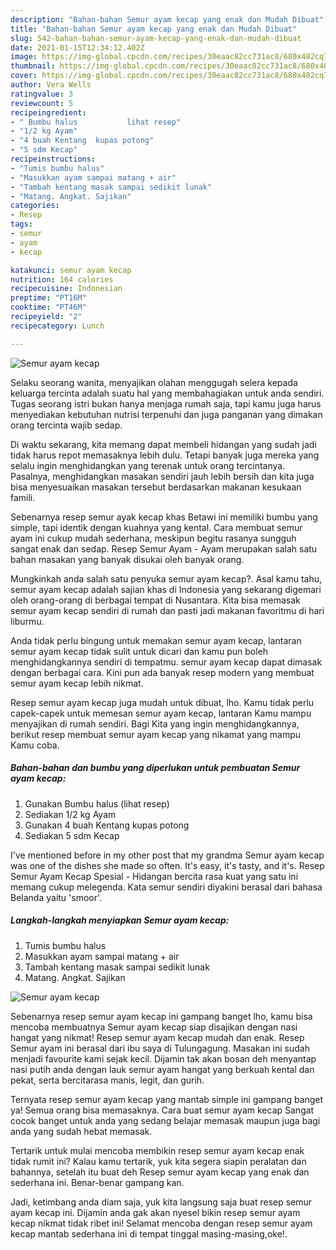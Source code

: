 ```yaml
---
description: "Bahan-bahan Semur ayam kecap yang enak dan Mudah Dibuat"
title: "Bahan-bahan Semur ayam kecap yang enak dan Mudah Dibuat"
slug: 542-bahan-bahan-semur-ayam-kecap-yang-enak-dan-mudah-dibuat
date: 2021-01-15T12:34:12.402Z
image: https://img-global.cpcdn.com/recipes/30eaac82cc731ac8/680x482cq70/semur-ayam-kecap-foto-resep-utama.jpg
thumbnail: https://img-global.cpcdn.com/recipes/30eaac82cc731ac8/680x482cq70/semur-ayam-kecap-foto-resep-utama.jpg
cover: https://img-global.cpcdn.com/recipes/30eaac82cc731ac8/680x482cq70/semur-ayam-kecap-foto-resep-utama.jpg
author: Vera Wells
ratingvalue: 3
reviewcount: 5
recipeingredient:
- " Bumbu halus           lihat resep"
- "1/2 kg Ayam"
- "4 buah Kentang  kupas potong"
- "5 sdm Kecap"
recipeinstructions:
- "Tumis bumbu halus"
- "Masukkan ayam sampai matang + air"
- "Tambah kentang masak sampai sedikit lunak"
- "Matang. Angkat. Sajikan"
categories:
- Resep
tags:
- semur
- ayam
- kecap

katakunci: semur ayam kecap 
nutrition: 164 calories
recipecuisine: Indonesian
preptime: "PT16M"
cooktime: "PT46M"
recipeyield: "2"
recipecategory: Lunch

---
```



![Semur ayam kecap](https://img-global.cpcdn.com/recipes/30eaac82cc731ac8/680x482cq70/semur-ayam-kecap-foto-resep-utama.jpg)

Selaku seorang wanita, menyajikan olahan menggugah selera kepada keluarga tercinta adalah suatu hal yang membahagiakan untuk anda sendiri. Tugas seorang istri bukan hanya menjaga rumah saja, tapi kamu juga harus menyediakan kebutuhan nutrisi terpenuhi dan juga panganan yang dimakan orang tercinta wajib sedap.

Di waktu  sekarang, kita memang dapat membeli hidangan yang sudah jadi tidak harus repot memasaknya lebih dulu. Tetapi banyak juga mereka yang selalu ingin menghidangkan yang terenak untuk orang tercintanya. Pasalnya, menghidangkan masakan sendiri jauh lebih bersih dan kita juga bisa menyesuaikan masakan tersebut berdasarkan makanan kesukaan famili. 

Sebenarnya resep semur ayak kecap khas Betawi ini memiliki bumbu yang simple, tapi identik dengan kuahnya yang kental. Cara membuat semur ayam ini cukup mudah sederhana, meskipun begitu rasanya sungguh sangat enak dan sedap. Resep Semur Ayam - Ayam merupakan salah satu bahan masakan yang banyak disukai oleh banyak orang.

Mungkinkah anda salah satu penyuka semur ayam kecap?. Asal kamu tahu, semur ayam kecap adalah sajian khas di Indonesia yang sekarang digemari oleh orang-orang di berbagai tempat di Nusantara. Kita bisa memasak semur ayam kecap sendiri di rumah dan pasti jadi makanan favoritmu di hari liburmu.

Anda tidak perlu bingung untuk memakan semur ayam kecap, lantaran semur ayam kecap tidak sulit untuk dicari dan kamu pun boleh menghidangkannya sendiri di tempatmu. semur ayam kecap dapat dimasak dengan berbagai cara. Kini pun ada banyak resep modern yang membuat semur ayam kecap lebih nikmat.

Resep semur ayam kecap juga mudah untuk dibuat, lho. Kamu tidak perlu capek-capek untuk memesan semur ayam kecap, lantaran Kamu mampu menyajikan di rumah sendiri. Bagi Kita yang ingin menghidangkannya, berikut resep membuat semur ayam kecap yang nikamat yang mampu Kamu coba.

<!--inarticleads1-->

##### Bahan-bahan dan bumbu yang diperlukan untuk pembuatan Semur ayam kecap:

1. Gunakan  Bumbu halus           (lihat resep)
1. Sediakan 1/2 kg Ayam
1. Gunakan 4 buah Kentang  kupas potong
1. Sediakan 5 sdm Kecap


I&#39;ve mentioned before in my other post that my grandma Semur ayam kecap was one of the dishes she made so often. It&#39;s easy, it&#39;s tasty, and it&#39;s. Resep Semur Ayam Kecap Spesial - Hidangan bercita rasa kuat yang satu ini memang cukup melegenda. Kata semur sendiri diyakini berasal dari bahasa Belanda yaitu &#39;smoor&#39;. 

<!--inarticleads2-->

##### Langkah-langkah menyiapkan Semur ayam kecap:

1. Tumis bumbu halus
1. Masukkan ayam sampai matang + air
1. Tambah kentang masak sampai sedikit lunak
1. Matang. Angkat. Sajikan
<img src="https://img-global.cpcdn.com/steps/d8c4bcd1c4b60aed/160x128cq70/semur-ayam-kecap-langkah-memasak-4-foto.jpg" alt="Semur ayam kecap">

Sebenarnya resep semur ayam kecap ini gampang banget lho, kamu bisa mencoba membuatnya Semur ayam kecap siap disajikan dengan nasi hangat yang nikmat! Resep semur ayam kecap mudah dan enak. Resep Semur ayam ini berasal dari ibu saya di Tulungagung. Masakan ini sudah menjadi favourite kami sejak kecil. Dijamin tak akan bosan deh menyantap nasi putih anda dengan lauk semur ayam hangat yang berkuah kental dan pekat, serta bercitarasa manis, legit, dan gurih. 

Ternyata resep semur ayam kecap yang mantab simple ini gampang banget ya! Semua orang bisa memasaknya. Cara buat semur ayam kecap Sangat cocok banget untuk anda yang sedang belajar memasak maupun juga bagi anda yang sudah hebat memasak.

Tertarik untuk mulai mencoba membikin resep semur ayam kecap enak tidak rumit ini? Kalau kamu tertarik, yuk kita segera siapin peralatan dan bahannya, setelah itu buat deh Resep semur ayam kecap yang enak dan sederhana ini. Benar-benar gampang kan. 

Jadi, ketimbang anda diam saja, yuk kita langsung saja buat resep semur ayam kecap ini. Dijamin anda gak akan nyesel bikin resep semur ayam kecap nikmat tidak ribet ini! Selamat mencoba dengan resep semur ayam kecap mantab sederhana ini di tempat tinggal masing-masing,oke!.


